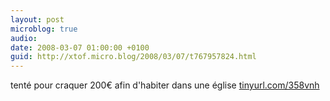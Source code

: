 ```yaml
---
layout: post
microblog: true
audio: 
date: 2008-03-07 01:00:00 +0100
guid: http://xtof.micro.blog/2008/03/07/t767957824.html
---
```

tenté pour craquer 200€ afin d'habiter dans une église  [tinyurl.com/358vnh](http://tinyurl.com/358vnh)
